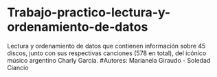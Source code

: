 # Trabajo-practico-lectura-y-ordenamiento-de-datos
Lectura y ordenamiento de datos que contienen información sobre 45 discos, junto con sus respectivas canciones (578 en total), del icónico músico argentino Charly García.
#Autores:
Marianela Giraudo - Soledad Ciancio
